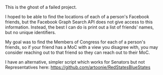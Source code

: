 This is the ghost of a failed project.

I hoped to be able to find the locations of each of a person's Facebook friends, but the Facebook Graph Search API does not give access to this information.
Instead, the best I can do is print out a list of friends' names, but no unique identifiers.

My goal was to find the Members of Congress for each of a person's friends, so if your friend has a MoC with a view you disagree with, you may consider reaching out to that friend so they can reach out to their MoC.

I have an alternative, simpler script which works for Senators but not Representatives here: https://github.com/artoonie/RedStatesBlueStates
